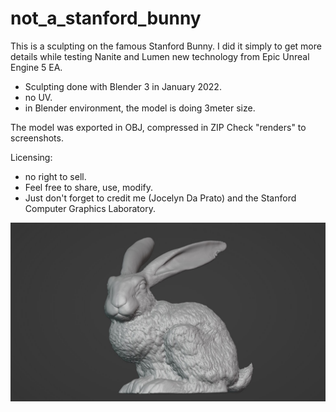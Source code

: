 # not_a_stanford_bunny

This is a sculpting on the famous Stanford Bunny. I did it simply to get more details while testing Nanite and Lumen new technology from Epic Unreal Engine 5 EA.

- Sculpting done with Blender 3 in January 2022.
- no UV.
- in Blender environment, the model is doing 3meter size.

The model was exported in OBJ, compressed in ZIP
Check "renders" to screenshots.

Licensing:
- no right to sell.
- Feel free to share, use, modify.
- Just don't forget to credit me (Jocelyn Da Prato) and the Stanford Computer Graphics Laboratory.

![not a standford bunny](renders/render_blender_00.jpg?raw=true "not a standford bunny")
